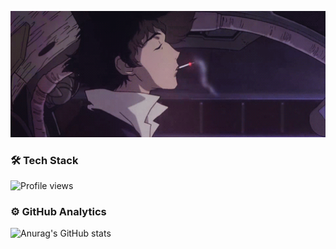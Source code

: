 <p align="center">
  <img width="900" src="https://github.com/xoheveras/xoheveras/blob/master/Readme/Images/BG.gif">
</p>

### 🛠  Tech Stack
![Profile views](https://gpvc.arturio.dev/xoheveras)
### ⚙️  GitHub Analytics

![Anurag's GitHub stats](https://github-readme-stats.vercel.app/api?username=xoheveras&theme=dark&border_color=hide_border&bg_color=120d1a)
